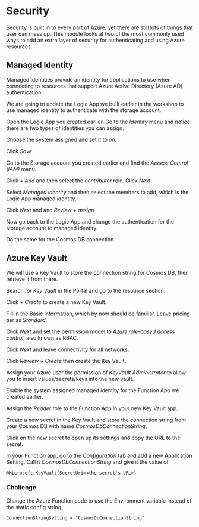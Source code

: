 # Security

Security is built in to every part of Azure, yet there are still lots of things that user can mess up. This module looks at two of the most commonly used ways to add an extra layer of security for authenticating and using Azure resources. 

## Managed Identity

Managed identities provide an identity for applications to use when connecting to resources that support Azure Active Directory (Azure AD) authentication. 

We are going to update the Logic App we built earlier in the workshop to use managed identity to authenticate with the storage account. 

Open the Logic App you created earlier. Go to the *Identity* menu and notice there are two types of identities you can assign. 

Choose the system assigned and set it to *on*.

Click *Save*.

Go to the Storage account you created earlier and find the *Access Control (IAM)* menu. 

Click *+ Add* and then select the *contributor* role. Click *Next*.

Select *Managed identity* and then select the members to add, which is the Logic App managed identity. 

Click *Next* and and *Review + assign*

Now go back to the Logic App and change the authentication for the storage account to managed identity. 

Do the same for the Cosmos DB connection.

## Azure Key Vault

We will use a Key Vault to store the connection string for Cosmos DB, then retrieve it from there.

Search for *Key Vault* in the Portal and go to the resource section. 

Click *+ Create* to create a new Key Vault.

Fill in the Basic information, which by now should be familiar. Leave pricing tier as *Standard*.

Click *Next* and set the permission model to *Azure role-based access control*, also known as RBAC.

Click *Next* and leave connectivity for all networks. 

Click *Rewiew + Create* then create the Key Vault.

Assign your Azure user the permission of *KeyVault Administrator* to allow you to insert values/secrets/keys into the new vault. 

Enable the system assigned managed identity for the Function App we created earlier.

Assign the *Reader* role to the Function App in your new Key Vault app. 

Create a new secret in the Key Vault and store the connection string from your Cosmos DB with name *CosmosDbConnectionString*. 

Click on the new secret to open up its settings and copy the URL to the secret. 

In your Function app, go to the *Configuration* tab and add a new Application Setting. Call it *CosmosDbConnectionString* and give it the value of 

`@Microsoft.KeyVault(SecretUri=<the secret's URL>)` 

### Challenge

Change the Azure Function code to use the Environment variable instead of the static config string

`ConnectionStringSetting = "CosmosDbConnectionString"`

